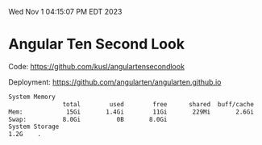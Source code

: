Wed Nov  1 04:15:07 PM EDT 2023

# Angular Ten Second Look

Code: https://github.com/kusl/angulartensecondlook

Deployment: https://github.com/angularten/angularten.github.io

```bash
System Memory
               total        used        free      shared  buff/cache   available
Mem:            15Gi       1.4Gi        11Gi       229Mi       2.6Gi        13Gi
Swap:          8.0Gi          0B       8.0Gi
System Storage
1.2G	.
```
